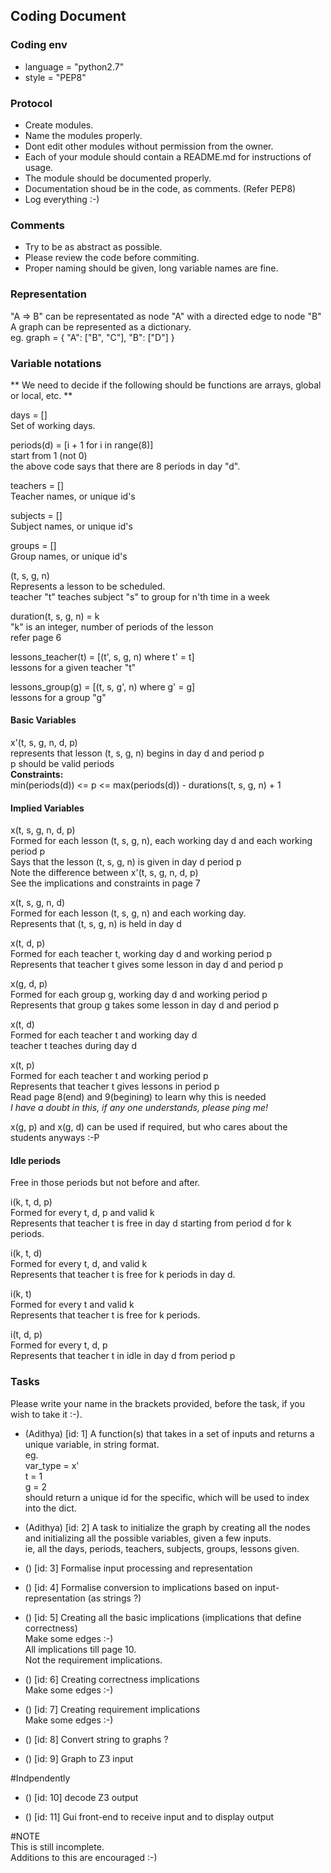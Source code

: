 ## Coding Document

### Coding env
- language = "python2.7"
- style = "PEP8"

### Protocol
- Create modules.
- Name the modules properly.
- Dont edit other modules without permission from the owner.
- Each of your module should contain a README.md for instructions of usage.
- The module should be documented properly.
- Documentation shoud be in the code, as comments. (Refer PEP8)
- Log everything :-)

### Comments
- Try to be as abstract as possible.
- Please review the code before commiting.
- Proper naming should be given, long variable names are fine.

### Representation
"A => B" can be representated as node "A" with a directed edge to node "B"  
A graph can be represented as a dictionary.  
eg. graph = {
	"A": ["B", "C"],
	"B": ["D"]
}

### Variable notations

**
We need to decide if the following should be functions are arrays, global or local, etc.
**

days = []  
	Set of working days.

periods(d) = [i + 1 for i in range(8)]  
	start from 1 (not 0)  
	the above code says that there are 8 periods in day "d".

teachers = []  
	Teacher names, or unique id's

subjects = []  
	Subject names, or unique id's

groups = []  
	Group names, or unique id's

(t, s, g, n)  
	Represents a lesson to be scheduled.  
	teacher "t" teaches subject "s" to group for n'th time in a week

duration(t, s, g, n) = k  
	"k" is an integer, number of periods of the lesson  
	refer page 6

lessons_teacher(t) = [(t', s, g, n) where t' = t]  
	lessons for a given teacher "t"

lessons_group(g) = [(t, s, g', n) where g' = g]  
	lessons for a group "g"

#### Basic Variables

x'(t, s, g, n, d, p)  
	represents that lesson (t, s, g, n) begins in day d and period p  
	p should be valid periods  
**Constraints:**  
	min(periods(d)) <= p <= max(periods(d)) - durations(t, s, g, n) + 1  

#### Implied Variables  

x(t, s, g, n, d, p)  
	Formed for each lesson (t, s, g, n), each working day d and each working period p  
	Says that the lesson (t, s, g, n) is given in day d period p  
	Note the difference between x'(t, s, g, n, d, p)  
	See the implications and constraints in page 7  

x(t, s, g, n, d)  
	Formed for each lesson (t, s, g, n) and each working day.  
	Represents that (t, s, g, n) is held in day d  

x(t, d, p)  
	Formed for each teacher t, working day d and working period p  
	Represents that teacher t gives some lesson in day d and period p  

x(g, d, p)  
	Formed for each group g, working day d and working period p  
	Represents that group g takes some lesson in day d and period p  

x(t, d)  
	Formed for each teacher t and working day d  
	teacher t teaches during day d  

x(t, p)  
	Formed for each teacher t and working period p  
	Represents that teacher t gives lessons in period p  
	Read page 8(end) and 9(begining) to learn why this is needed  
	*I have a doubt in this, if any one understands, please ping me!*  

x(g, p) and x(g, d) can be used if required, but who cares about the students anyways :-P  

#### Idle periods  
Free in those periods but not before and after.  

i(k, t, d, p)  
	Formed for every t, d, p and valid k  
	Represents that teacher t is free in day d starting from period d for k periods.  

i(k, t, d)  
	Formed for every t, d, and valid k  
	Represents that teacher t is free for k periods in day d.  

i(k, t)  
	Formed for every t and valid k  
	Represents that teacher t is free for k periods.  


i(t, d, p)  
	Formed for every t, d, p  
	Represents that teacher t in idle in day d from period p  



### Tasks  
Please write your name in the brackets provided, before the task, if you wish to take it :-).  

- (Adithya) [id: 1] A function(s) that takes in a set of inputs and returns a unique variable, in string format.  
	eg.  
		var_type = x'  
		t = 1  
		g = 2  
		should return a unique id for the specific, which will be used to index into the dict.  

- (Adithya) [id: 2] A task to initialize the graph by creating all the nodes and initializing all the possible variables, given a few inputs.  
ie, all the days, periods, teachers, subjects, groups, lessons given.  

- () [id: 3] Formalise input processing and representation

- () [id: 4] Formalise conversion to implications based on input-representation (as strings ?)

- () [id: 5] Creating all the basic implications (implications that define correctness)  
Make some edges :-)  
All implications till page 10.  
Not the requirement implications.  

- () [id: 6] Creating correctness implications  
Make some edges :-)  

- () [id: 7] Creating requirement implications  
Make some edges :-)  

- () [id: 8] Convert string to graphs ?

- () [id: 9] Graph to Z3 input               

#Indpendently
- () [id: 10] decode Z3 output

- () [id: 11] Gui front-end to receive input and to display output 

  
#NOTE  
This is still incomplete.    
Additions to this are encouraged :-)    
